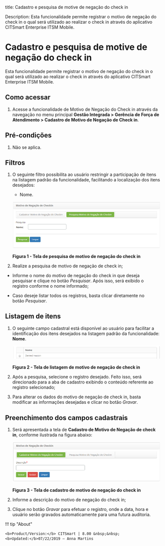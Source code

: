 title: Cadastro e pesquisa de motive de negação do check in

Description: Esta funcionalidade permite registrar o motivo de negação do check
in o qual será utilizado ao realizar o check in através do aplicativo CITSmart
Enterprise ITSM Mobile.

# Cadastro e pesquisa de motive de negação do check in

Esta funcionalidade permite registrar o motivo de negação do check in o qual
será utilizado ao realizar o check in através do aplicativo CITSmart Enterprise
ITSM Mobile.

Como acessar
-----------

1.  Acesse a funcionalidade de Motivo de Negação do Check in através da
    navegação no menu principal **Gestão Integrada > Gerência de Força de
    Atendimento > Cadastro de Motivo de Negação de Check in**.

Pré-condições
------------

1.  Não se aplica.

Filtros
-------

1.  O seguinte filtro possibilita ao usuário restringir a participação de itens
    na listagem padrão da funcionalidade, facilitando a localização dos itens
    desejados:

    -   Nome.

    ![Criar](images/checkin-1.png)
    
    **Figura 1 - Tela de pesquisa de motivo de negação do check in**

1.  Realize a pesquisa de motivo de negação de check in;

-   Informe o nome do motivo de negação do check in que deseja pesquisar e
    clique no botão *Pesquisar*. Após isso, será exibido o registro conforme o
    nome informado;

-   Caso deseje listar todos os registros, basta clicar diretamente no
    botão *Pesquisar*.

Listagem de itens
----------------

1.  O seguinte campo cadastral está disponível ao usuário para facilitar a
    identificação dos itens desejados na listagem padrão da
    funcionalidade: **Nome**.

    ![Criar](images/checkin-2.png)
    
    **Figura 2 - Tela de listagem de motivo de negação de check in**

1.  Após a pesquisa, selecione o registro desejado. Feito isso, será direcionado
    para a aba de cadastro exibindo o conteúdo referente ao registro
    selecionado;

2.  Para alterar os dados do motivo de negação de check in, basta modificar as
    informações desejadas e clicar no botão *Gravar*.

Preenchimento dos campos cadastrais
---------------------------------

1.  Será apresentada a tela de **Cadastro de Motivo de Negação de check in**,
    conforme ilustrada na figura abaixo:

    ![Criar](images/checkin-3.png)

    **Figura 3 - Tela de cadastro de motivo de negação do check in**

1.  Informe a descrição do motivo de negação do check in;

2.  Clique no botão *Gravar* para efetuar o registro, onde a data, hora e
    usuário serão gravados automaticamente para uma futura auditoria.


!!! tip "About"

    <b>Product/Version:</b> CITSmart | 8.00 &nbsp;&nbsp;
    <b>Updated:</b>07/22/2019 – Anna Martins
